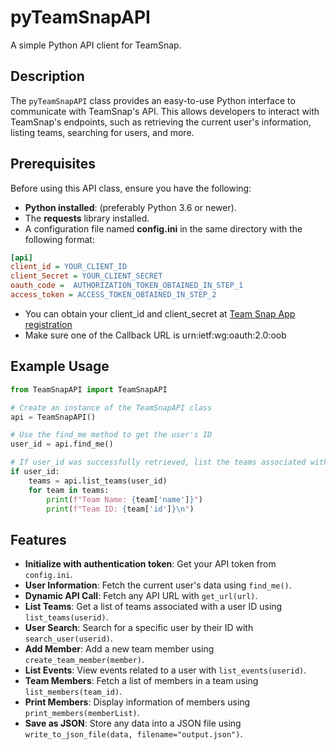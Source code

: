 # pyTeamSnapAPI

A simple Python API client for TeamSnap.

## Description

The `pyTeamSnapAPI` class provides an easy-to-use Python interface to communicate with TeamSnap's API. This allows developers to interact with TeamSnap's endpoints, such as retrieving the current user's information, listing teams, searching for users, and more.

## Prerequisites

Before using this API class, ensure you have the following:

- **Python installed**: (preferably Python 3.6 or newer).
- The **requests** library installed.
- A configuration file named **config.ini** in the same directory with the following format:

``` ini
[api]
client_id = YOUR_CLIENT_ID
client_Secret = YOUR_CLIENT_SECRET
oauth_code =  AUTHORIZATION_TOKEN_OBTAINED_IN_STEP_1
access_token = ACCESS_TOKEN_OBTAINED_IN_STEP_2
```
- You can obtain your client_id and client_secret at [Team Snap App registration](https://auth.teamsnap.com)
- Make sure one of the Callback URL is urn:ietf:wg:oauth:2.0:oob

## Example Usage

``` python 
from TeamSnapAPI import TeamSnapAPI

# Create an instance of the TeamSnapAPI class
api = TeamSnapAPI()

# Use the find_me method to get the user's ID
user_id = api.find_me()

# If user_id was successfully retrieved, list the teams associated with this user
if user_id:
    teams = api.list_teams(user_id)
    for team in teams:
        print(f"Team Name: {team['name']}")
        print(f"Team ID: {team['id']}\n")
```


## Features

- **Initialize with authentication token**: Get your API token from `config.ini`.
- **User Information**: Fetch the current user's data using `find_me()`.
- **Dynamic API Call**: Fetch any API URL with `get_url(url)`.
- **List Teams**: Get a list of teams associated with a user ID using `list_teams(userid)`.
- **User Search**: Search for a specific user by their ID with `search_user(userid)`.
- **Add Member**: Add a new team member using `create_team_member(member)`.
- **List Events**: View events related to a user with `list_events(userid)`.
- **Team Members**: Fetch a list of members in a team using `list_members(team_id)`.
- **Print Members**: Display information of members using `print_members(memberList)`.
- **Save as JSON**: Store any data into a JSON file using `write_to_json_file(data, filename="output.json")`.

